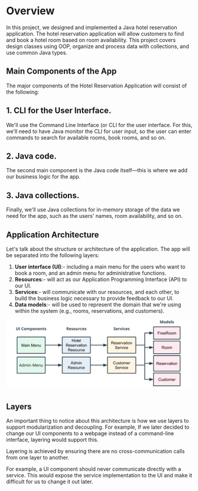 # Overview
In this project, we designed and implemented a Java hotel reservation application. The hotel reservation
application will allow customers to find and book a hotel room based on room availability. This project covers
design classes using OOP, organize and process data with collections, and use common Java types.

## Main Components of the App
The major components of the Hotel Reservation Application will consist of the following:

## 1. CLI for the User Interface.
 We'll use the Command Line Interface (or CLI for the user interface. For this, we'll need to have Java monitor 
 the CLI for user input, so the user can enter commands to search for available rooms, book rooms, and so on.
## 2. Java code. 
 The second main component is the Java code itself—this is where we add our business logic for the app.
## 3. Java collections.
 Finally, we'll use Java collections for in-memory storage of the data we need for the app, such as the users' names,
 room availability, and so on.

## Application Architecture
Let's talk about the structure or architecture of the application. The app will be separated into the following layers:

1. **User interface (UI)**:- including a main menu for the users who want to book a room, and an admin menu for administrative functions.
2. **Resources**:- will act as our Application Programming Interface (API) to our UI.
3. **Services**:- will communicate with our resources, and each other, to build the business logic necessary to provide feedback to our UI.
4. **Data models**:- will be used to represent the domain that we're using within the system (e.g., rooms, reservations, and customers).

![app-structure.PNG](app-structure.PNG)

## Layers
An important thing to notice about this architecture is how we use layers to support modularization and decoupling. For example,
If we later decided to change our UI components to a webpage instead of a command-line interface, layering would support this.

Layering is achieved by ensuring there are no cross-communication calls from one layer to another.

For example, a UI component should never communicate directly with a service. This would expose the service implementation to
the UI and make it difficult for us to change it out later.



